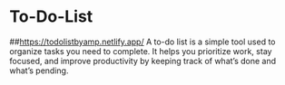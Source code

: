 # To-Do-List
##https://todolistbyamp.netlify.app/
A to-do list is a simple tool used to organize tasks you need to complete. It helps you prioritize work, stay focused, and improve productivity by keeping track of what’s done and what’s pending.
